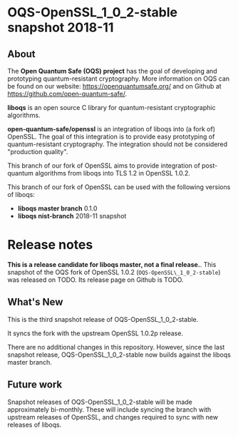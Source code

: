 OQS-OpenSSL\_1\_0\_2-stable snapshot 2018-11
===========================================

About
-----

The **Open Quantum Safe (OQS) project** has the goal of developing and prototyping quantum-resistant cryptography.  More information on OQS can be found on our website: https://openquantumsafe.org/ and on Github at https://github.com/open-quantum-safe/.  

**liboqs** is an open source C library for quantum-resistant cryptographic algorithms.  

**open-quantum-safe/openssl** is an integration of liboqs into (a fork of) OpenSSL.  The goal of this integration is to provide easy prototyping of quantum-resistant cryptography.  The integration should not be considered "production quality".

This branch of our fork of OpenSSL aims to provide integration of post-quantum algorithms from liboqs into TLS 1.2 in OpenSSL 1.0.2.

This branch of our fork of OpenSSL can be used with the following versions of liboqs:

- **liboqs master branch** 0.1.0
- **liboqs nist-branch** 2018-11 snapshot

Release notes
=============

**This is a release candidate for liboqs master, not a final release.**. 
This snapshot of the OQS fork of OpenSSL 1.0.2 (`OQS-OpenSSL\_1_0_2-stable`) was released on TODO.  Its release page on Github is TODO.

What's New
----------

This is the third snapshot release of OQS-OpenSSL\_1\_0\_2-stable.

It syncs the fork with the upstream OpenSSL 1.0.2p release.

There are no additional changes in this repository.  However, since the last snapshot release, OQS-OpenSSL\_1\_0\_2-stable now builds against the liboqs master branch.

Future work
-----------

Snapshot releases of OQS-OpenSSL\_1\_0\_2-stable will be made approximately bi-monthly.  These will include syncing the branch with upstream releases of OpenSSL, and changes required to sync with new releases of liboqs.
